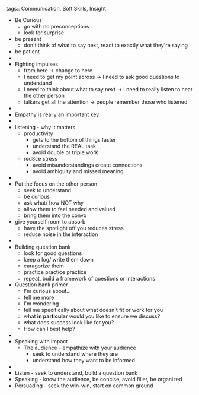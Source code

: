 tags:: Communication, Soft Skills, Insight

- Be Curious
	- go with no preconceptions
	- look for surprise
- be present
	- don't think of what to say next, react to exactly what they're saying
- be patient
-
- Fighting impulses
	- from here -> change to here
	- I need to get my point across -> I need to ask good questions to understand
	- I need to think about what to say next -> I need to really listen to hear the other person
	- talkers get all the attention -> people remember those who listened
-
- Empathy is really an important key
-
- listening - why it matters
	- productivity
		- gets to the bottom of things faster
		- understand the REAL task
		- avoid double or triple work
	- red8ce stress
		- avoid misunderstandings create connections
		- avoid ambiguity and missed meaning
-
- Put the focus on the other person
	- seek to understand
	- be curious
	- ask what/ how NOT why
	- allow them to feel needed and valued
	- bring them into the convo
- give yourself room to absorb
	- have the spotlight off you reduces stress
	- reduce noise in the interaction
-
- Building question bank
	- look for good questions
	- keep a log/ write them down
	- caragorize them
	- practice practice practice
	- repeat, build a framework of questions or interactions
- Question bank primer
	- I'm curious about...
	- tell me more
	- I'm wondering
	- tell me specifically about what doesn't fit or work for you
	- what **in particular** would you like to ensure we discuss?
	- what does success look like for you?
	- How can I best help?
-
- Speaking with impact
	- The audience - empathize with your audience
		- seek to understand where they are
		- understand how they want to be informed
-
- Listen - seek to understand, build a question bank
- Speaking - know the audience, be concise, avoid filler, be organized
- Persuading - seek the win-win, start on common ground